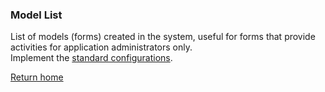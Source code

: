 ### Model List
List of models (forms) created in the system, useful for forms that provide activities for application administrators only.  
Implement the [standard configurations](../../base.md#the-following-properties-are-managed-in-the-components).

[Return home](../../index.md)
